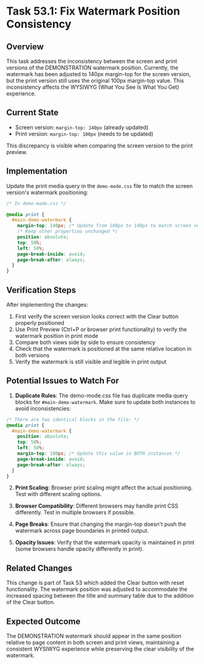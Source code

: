 # Task 53.1: Fix Watermark Position Consistency

## Overview

This task addresses the inconsistency between the screen and print versions of the DEMONSTRATION watermark position. Currently, the watermark has been adjusted to 140px margin-top for the screen version, but the print version still uses the original 100px margin-top value. This inconsistency affects the WYSIWYG (What You See Is What You Get) experience.

## Current State

- Screen version: `margin-top: 140px` (already updated)
- Print version: `margin-top: 100px` (needs to be updated)

This discrepancy is visible when comparing the screen version to the print preview.

## Implementation

Update the print media query in the `demo-mode.css` file to match the screen version's watermark positioning:

```css
/* In demo-mode.css */

@media print {
  #main-demo-watermark {
    margin-top: 140px; /* Update from 100px to 140px to match screen version */
    /* Keep other properties unchanged */
    position: absolute;
    top: 50%;
    left: 50%;
    page-break-inside: avoid;
    page-break-after: always;
  }
}
```

## Verification Steps

After implementing the changes:

1. First verify the screen version looks correct with the Clear button properly positioned
2. Use Print Preview (Ctrl+P or browser print functionality) to verify the watermark position in print mode
3. Compare both views side by side to ensure consistency
4. Check that the watermark is positioned at the same relative location in both versions 
5. Verify the watermark is still visible and legible in print output

## Potential Issues to Watch For

1. **Duplicate Rules**: The demo-mode.css file has duplicate media query blocks for `#main-demo-watermark`. Make sure to update both instances to avoid inconsistencies:

```css
/* There are two identical blocks in the file: */
@media print {
  #main-demo-watermark {
    position: absolute; 
    top: 50%;
    left: 50%;
    margin-top: 100px; /* Update this value in BOTH instances */
    page-break-inside: avoid;
    page-break-after: always;
  }
}
```

2. **Print Scaling**: Browser print scaling might affect the actual positioning. Test with different scaling options.

3. **Browser Compatibility**: Different browsers may handle print CSS differently. Test in multiple browsers if possible.

4. **Page Breaks**: Ensure that changing the margin-top doesn't push the watermark across page boundaries in printed output.

5. **Opacity Issues**: Verify that the watermark opacity is maintained in print (some browsers handle opacity differently in print).

## Related Changes

This change is part of Task 53 which added the Clear button with reset functionality. The watermark position was adjusted to accommodate the increased spacing between the title and summary table due to the addition of the Clear button.

## Expected Outcome

The DEMONSTRATION watermark should appear in the same position relative to page content in both screen and print views, maintaining a consistent WYSIWYG experience while preserving the clear visibility of the watermark.
